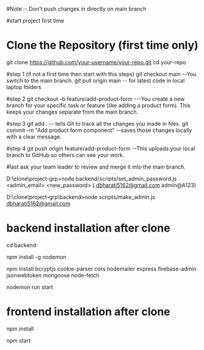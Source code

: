 #Note :- 
Don't push changes in directly on main branch

#start project first time 
# Clone the Repository (first time only)

git clone https://github.com/your-username/your-repo.git
cd your-repo

#step 1 (if not a first time then start with this steps)
git checkout main           --You switch to the main branch.
git pull origin main        -- for latest code in local laptop folders

#step 2
git checkout -b feature/add-product-form    ---You create a new branch for your specific task or feature (like adding a product form). This keeps your changes separate from the main branch.

#step 3
git add .              -- tells Git to track all the changes you made in files.
git commit -m "Add product form component"      --saves those changes locally with a clear message.

#step 4
git push origin feature/add-product-form    --This uploads your local branch to GitHub so others can see your work.


#last 
ask your team leader to review and merge it into the main branch.




D:\clone\project-grp>node backend/scripts/set_admin_password.js <admin_email> <new_password>
( dbharati5162@gmail.com admin@A123)

D:\clone\project-grp\backend>node scripts/make_admin.js dbharati5162@gmail.com

# backend installation after clone
cd backend

npm install -g nodemon

npm install bcryptjs cookie-parser cors nodemailer express firebase-admin jsonwebtoken mongoose node-fetch

nodemon run start

# frontend installation after clone

npm install

npm start